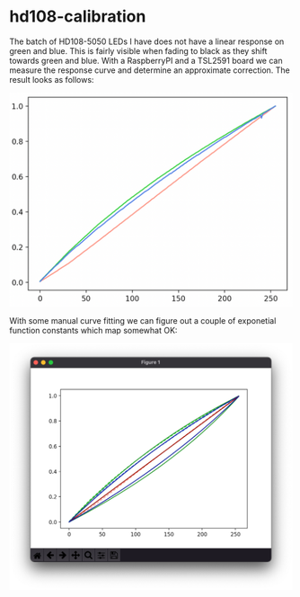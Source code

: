 # hd108-calibration

The batch of HD108-5050 LEDs I have does not have a linear response on green and blue. This is fairly visible when fading to black as they shift towards green and blue. With a RaspberryPI and a TSL2591 board we can measure the response curve and determine an approximate correction. The result looks as follows:

<img src="hd108response.png" width="512" />

With some manual curve fitting we can figure out a couple of exponetial function constants which map somewhat OK:

<img src="hd108calc.png" width="512" />
